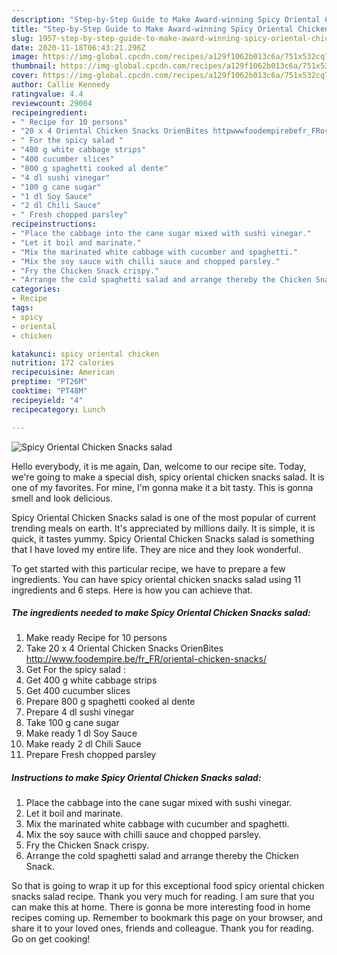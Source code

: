 ```yaml
---
description: "Step-by-Step Guide to Make Award-winning Spicy Oriental Chicken Snacks salad"
title: "Step-by-Step Guide to Make Award-winning Spicy Oriental Chicken Snacks salad"
slug: 1957-step-by-step-guide-to-make-award-winning-spicy-oriental-chicken-snacks-salad
date: 2020-11-18T06:43:21.296Z
image: https://img-global.cpcdn.com/recipes/a129f1062b013c6a/751x532cq70/spicy-oriental-chicken-snacks-salad-recipe-main-photo.jpg
thumbnail: https://img-global.cpcdn.com/recipes/a129f1062b013c6a/751x532cq70/spicy-oriental-chicken-snacks-salad-recipe-main-photo.jpg
cover: https://img-global.cpcdn.com/recipes/a129f1062b013c6a/751x532cq70/spicy-oriental-chicken-snacks-salad-recipe-main-photo.jpg
author: Callie Kennedy
ratingvalue: 4.4
reviewcount: 29004
recipeingredient:
- " Recipe for 10 persons"
- "20 x 4 Oriental Chicken Snacks OrienBites httpwwwfoodempirebefr_FRorientalchickensnacks"
- " For the spicy salad "
- "400 g white cabbage strips"
- "400 cucumber slices"
- "800 g spaghetti cooked al dente"
- "4 dl sushi vinegar"
- "100 g cane sugar"
- "1 dl Soy Sauce"
- "2 dl Chili Sauce"
- " Fresh chopped parsley"
recipeinstructions:
- "Place the cabbage into the cane sugar mixed with sushi vinegar."
- "Let it boil and marinate."
- "Mix the marinated white cabbage with cucumber and spaghetti."
- "Mix the soy sauce with chilli sauce and chopped parsley."
- "Fry the Chicken Snack crispy."
- "Arrange the cold spaghetti salad and arrange thereby the Chicken Snack."
categories:
- Recipe
tags:
- spicy
- oriental
- chicken

katakunci: spicy oriental chicken 
nutrition: 172 calories
recipecuisine: American
preptime: "PT26M"
cooktime: "PT48M"
recipeyield: "4"
recipecategory: Lunch

---
```



![Spicy Oriental Chicken Snacks salad](https://img-global.cpcdn.com/recipes/a129f1062b013c6a/751x532cq70/spicy-oriental-chicken-snacks-salad-recipe-main-photo.jpg)

Hello everybody, it is me again, Dan, welcome to our recipe site. Today, we're going to make a special dish, spicy oriental chicken snacks salad. It is one of my favorites. For mine, I'm gonna make it a bit tasty. This is gonna smell and look delicious.



Spicy Oriental Chicken Snacks salad is one of the most popular of current trending meals on earth. It's appreciated by millions daily. It is simple, it is quick, it tastes yummy. Spicy Oriental Chicken Snacks salad is something that I have loved my entire life. They are nice and they look wonderful.


To get started with this particular recipe, we have to prepare a few ingredients. You can have spicy oriental chicken snacks salad using 11 ingredients and 6 steps. Here is how you can achieve that.

<!--inarticleads1-->

##### The ingredients needed to make Spicy Oriental Chicken Snacks salad:

1. Make ready  Recipe for 10 persons
1. Take 20 x 4 Oriental Chicken Snacks OrienBites http://www.foodempire.be/fr_FR/oriental-chicken-snacks/
1. Get  For the spicy salad :
1. Get 400 g white cabbage strips
1. Get 400 cucumber slices
1. Prepare 800 g spaghetti cooked al dente
1. Prepare 4 dl sushi vinegar
1. Take 100 g cane sugar
1. Make ready 1 dl Soy Sauce
1. Make ready 2 dl Chili Sauce
1. Prepare  Fresh chopped parsley




<!--inarticleads2-->

##### Instructions to make Spicy Oriental Chicken Snacks salad:

1. Place the cabbage into the cane sugar mixed with sushi vinegar.
1. Let it boil and marinate.
1. Mix the marinated white cabbage with cucumber and spaghetti.
1. Mix the soy sauce with chilli sauce and chopped parsley.
1. Fry the Chicken Snack crispy.
1. Arrange the cold spaghetti salad and arrange thereby the Chicken Snack.




So that is going to wrap it up for this exceptional food spicy oriental chicken snacks salad recipe. Thank you very much for reading. I am sure that you can make this at home. There is gonna be more interesting food in home recipes coming up. Remember to bookmark this page on your browser, and share it to your loved ones, friends and colleague. Thank you for reading. Go on get cooking!
